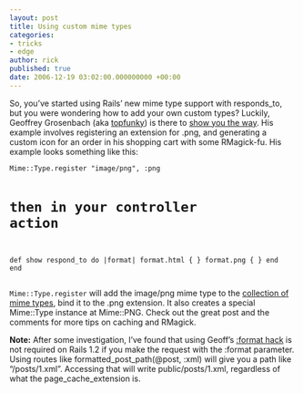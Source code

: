 ```yaml
---
layout: post
title: Using custom mime types
categories:
- tricks
- edge
author: rick
published: true
date: 2006-12-19 03:02:00.000000000 +00:00
---
```

<p>So, you&#8217;ve started using Rails&#8217; new mime type support with responds_to, but you were wondering how to add your own custom types?  Luckily, Geoffrey Grosenbach (aka <a href="http://topfunky.com/">topfunky</a>) is there to <a href="http://nubyonrails.topfunky.com/articles/2006/12/18/dynamic-graphics-with-rails-1-2">show you the way</a>.  His example involves registering an extension for .png, and generating a custom icon for an order in his shopping cart with some RMagick-fu.  His example looks something like this:</p>
<pre><code>Mime::Type.register "image/png", :png

# then in your controller action
def show
  respond_to do |format|
    format.html { }
    format.png { }
  end
end</code></pre>
<p><code>Mime::Type.register</code> will add the image/png mime type to the <a href="http://dev.rubyonrails.org/svn/rails/trunk/actionpack/lib/action_controller/mime_types.rb">collection of mime types</a>, bind it to the .png extension.  It also creates a special Mime::Type instance at Mime::<span class="caps">PNG</span>. Check out the great post and the comments for more tips on caching and RMagick.</p>
<p><strong>Note:</strong>  After some investigation, I&#8217;ve found that using Geoff&#8217;s <a href="http://svn.topfunky.com/podcast/app/controllers/application.rb">:format hack</a> is not required on Rails 1.2 if you make the request with the :format parameter.  Using routes like formatted_post_path(@post, :xml) will give you a path like &#8220;/posts/1.xml&#8221;.  Accessing that will write public/posts/1.xml, regardless of what the page_cache_extension is.</p>